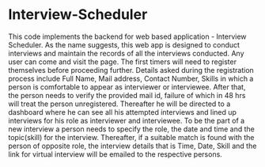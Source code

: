# Interview-Scheduler

This code implements the backend for web based application - Interview Scheduler. As the name suggests, this web app is designed to conduct interviews and maintain the records of all the interviews conducted. Any user can come and visit the page. The first timers will need to register themselves before proceeding further. Details asked during the registration process include Full Name, Mail address, Contact Number, Skills in which a person is comfortable to appear as interviewer or interviewee. After that, the person needs to verify the provided mail id, failure of which in 48 hrs will treat the person unregistered. Thereafter he will be directed to a dashboard where he can see all his attempted interviews and lined up interviews for his role as interviewer and interviewee.
To be the part of a new interview a person needs to specify the role, the date and time and the topic(skill) for the interview. Thereafter, if a suitable match is found with the person of opposite role, the interview details that is Time, Date, Skill and the link for virtual interview will be emailed to the respective persons. 
